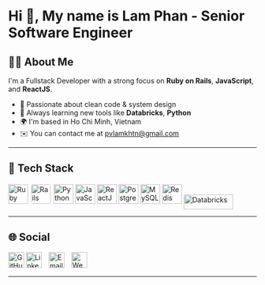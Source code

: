 <h1 align="left">Hi 👋, My name is Lam Phan - Senior Software Engineer</h1>

## 👨‍💻 About Me

I'm a Fullstack Developer with a strong focus on **Ruby on Rails**, **JavaScript**, and **ReactJS**.

- 💎 Passionate about clean code & system design  
- 🧠 Always learning new tools like **Databricks**, **Python**  
- 🌍 I'm based in Ho Chi Minh, Vietnam  
- ✉️ You can contact me at [pvlamkhtn@gmail.com](mailto:pvlamkhtn@gmail.com)


---

## 🚀 Tech Stack

<p align="left">
  <!-- Ruby & Rails -->
  <img src="https://cdn.jsdelivr.net/gh/devicons/devicon/icons/ruby/ruby-original.svg" alt="Ruby" width="40" height="40"/>
  <img src="https://cdn.jsdelivr.net/gh/devicons/devicon/icons/rails/rails-plain-wordmark.svg" alt="Rails" width="40" height="40" style="background-color: white; padding: 2px; border-radius: 6px;" />

  <!-- Python -->
  <img src="https://cdn.jsdelivr.net/gh/devicons/devicon/icons/python/python-original.svg" alt="Python" width="40" height="40"/>

  <!-- JavaScript & React -->
  <img src="https://cdn.jsdelivr.net/gh/devicons/devicon/icons/javascript/javascript-original.svg" alt="JavaScript" width="40" height="40"/>
  <img src="https://cdn.jsdelivr.net/gh/devicons/devicon/icons/react/react-original.svg" alt="ReactJS" width="40" height="40"/>

  <!-- PostgreSQL, MySQL, Redis -->
  <img src="https://cdn.jsdelivr.net/gh/devicons/devicon/icons/postgresql/postgresql-original.svg" alt="PostgreSQL" width="40" height="40"/>
  <img src="https://cdn.jsdelivr.net/gh/devicons/devicon/icons/mysql/mysql-original.svg" alt="MySQL" width="40" height="40"/>
  <img src="https://cdn.jsdelivr.net/gh/devicons/devicon/icons/redis/redis-original.svg" alt="Redis" width="40" height="40"/>

  <!-- Databricks (sử dụng biểu tượng SVG tùy chỉnh vì chưa có trong Devicon) -->
  <img src="https://upload.wikimedia.org/wikipedia/commons/6/63/Databricks_Logo.png" alt="Databricks" width="100" height="30" style="vertical-align: middle;"/>
</p>


---

## 🌐 Social
<p align="left">
  <!-- GitHub -->
  <a href="https://github.com/pvlamkhtn" target="_blank" rel="nofollow" style="text-decoration: none;">
    <img src="https://cdn.jsdelivr.net/npm/simple-icons@v9/icons/github.svg" width="32" height="32" alt="GitHub" />
  </a>
  <!-- LinkedIn -->
  <a href="https://www.linkedin.com/in/lampv" target="_blank" rel="nofollow" style="text-decoration: none;">
    <img src="https://img.icons8.com/color/48/linkedin.png" width="32" height="32" alt="LinkedIn" style="margin-right:10px;" />
  </a>

  <!-- Email -->
  <a href="mailto:pvlamkhtn@gmail.com" target="_blank" rel="nofollow" style="text-decoration: none;">
    <img src="https://img.icons8.com/color/48/gmail-new.png" width="32" height="32" alt="Email" style="margin-right:10px;" />
  </a>

  <!-- Portfolio -->
  <a href="https://pvlamkhtn.github.io" target="_blank" rel="nofollow" style="text-decoration: none;">
    <img src="https://img.icons8.com/color/48/domain.png" width="32" height="32" alt="Website" style="margin-right:10px;" />
  </a>
</p>

---
